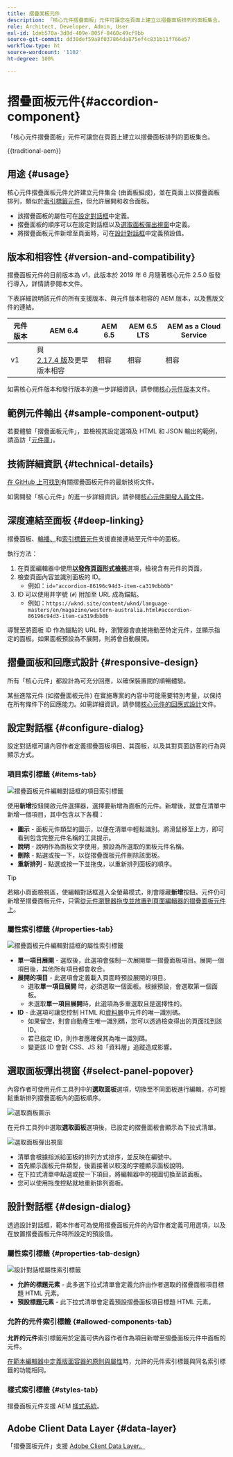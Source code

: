 ```yaml
---
title: 摺疊面板元件
description: 「核心元件摺疊面板」元件可讓您在頁面上建立以摺疊面板排列的面板集合。
role: Architect, Developer, Admin, User
exl-id: 1deb570a-3d8d-409e-805f-8460c49cf9bb
source-git-commit: dd30def59a8f037864da875ef4c831b11f766e57
workflow-type: ht
source-wordcount: '1102'
ht-degree: 100%

---
```



# 摺疊面板元件{#accordion-component}

「核心元件摺疊面板」元件可讓您在頁面上建立以摺疊面板排列的面板集合。

{{traditional-aem}}

## 用途 {#usage}

核心元件摺疊面板元件允許建立元件集合 (由面板組成)，並在頁面上以摺疊面板排列，類似於[索引標籤元件](tabs.md)，但允許展開和收合面板。

* 該摺疊面板的屬性可在[設定對話框](#configure-dialog)中定義。
* 摺疊面板的順序可以在設定對話框以及[選取面板彈出視窗](#select-panel-popover)中定義。
* 將摺疊面板元件新增至頁面時，可在[設計對話框](#design-dialog)中定義預設值。

## 版本和相容性 {#version-and-compatibility}

摺疊面板元件的目前版本為 v1，此版本於 2019 年 6 月隨著核心元件 2.5.0 版發行導入，詳情請參閱本文件。

下表詳細說明該元件的所有支援版本、與元件版本相容的 AEM 版本，以及舊版文件的連結。

| 元件版本 | AEM 6.4 | AEM 6.5 | AEM 6.5 LTS | AEM as a Cloud Service |
|--- |--- |---|---|---|
| v1 | 與 <br>[2.17.4 版](/help/versions.md)及更早版本相容 | 相容 | 相容 | 相容 |

如需核心元件版本和發行版本的進一步詳細資訊，請參閱[核心元件版本](/help/versions.md)文件。

## 範例元件輸出 {#sample-component-output}

若要體驗「摺疊面板元件」，並檢視其設定選項及 HTML 和 JSON 輸出的範例，請造訪「[元件庫](https://adobe.com/go/aem_cmp_library_accordion)」。

## 技術詳細資訊 {#technical-details}

[在 GitHub 上可找到](https://adobe.com/go/aem_cmp_tech_accordion_v1)有關摺疊面板元件的最新技術文件。

如需開發「核心元件」的進一步詳細資訊，請參閱[核心元件開發人員文件](/help/developing/overview.md)。

## 深度連結至面板 {#deep-linking}

摺疊面板、[輪播、](carousel.md)和[索引標籤元件](tabs.md)支援直接連結至元件中的面板。

執行方法：

1. 在頁面編輯器中使用&#x200B;**[以發佈頁面形式檢視](https://experienceleague.adobe.com/docs/experience-manager-cloud-service/sites/authoring/fundamentals/editing-content.html#view-as-published)**&#x200B;選項，檢視含有元件的頁面。
1. 檢查頁面內容並識別面板的 ID。
   * 例如：`id="accordion-86196c94d3-item-ca319dbb0b"`
1. ID 可以使用井字號 (`#`) 附加至 URL 成為錨點。
   * 例如：`https://wknd.site/content/wknd/language-masters/en/magazine/western-australia.html#accordion-86196c94d3-item-ca319dbb0b`

導覽至將面板 ID 作為錨點的 URL 時，瀏覽器會直接捲動至特定元件，並顯示指定的面板。如果面板預設為不展開，則將會自動展開。

## 摺疊面板和回應式設計 {#responsive-design}

所有「核心元件」都設計為可充分回應，以確保裝置間的順暢體驗。

某些進階元件 (如摺疊面板元件) 在實施專案的內容中可能需要特別考量，以保持在所有條件下的回應能力。如需詳細資訊，請參閱[核心元件的回應式設計](/help/responsive.md)文件。

## 設定對話框 {#configure-dialog}

設定對話框可讓內容作者定義摺疊面板項目、其面板，以及其對頁面訪客的行為與顯示方式。

### 項目索引標籤 {#items-tab}

![摺疊面板元件編輯對話框的項目索引標籤](/help/assets/accordion-edit-items.png)

使用&#x200B;**新增**&#x200B;按鈕開啟元件選擇器，選擇要新增為面板的元件。新增後，就會在清單中新增一個項目，其中包含以下各欄：

* **圖示** - 面板元件類型的圖示，以便在清單中輕鬆識別。將滑鼠移至上方，即可看到包含完整元件名稱的工具提示。
* **說明** - 說明作為面板文字使用，預設為所選取的面板元件名稱。
* **刪除** - 點選或按一下，以從摺疊面板元件刪除該面板。
* **重新排列** - 點選或按一下並拖曳，以重新排列面板的順序。

>[!TIP]
>
>若縮小頁面檢視區，使編輯對話框進入全螢幕模式，則會隱藏&#x200B;**新增**&#x200B;按鈕。元件仍可新增至摺疊面板元件，只需[從元件瀏覽器拖曳並放置到頁面編輯器的摺疊面板元件上](https://helpx.adobe.com/tw/experience-manager/6-5/sites/authoring/using/editing-content.html#InsertingaComponent)。

### 屬性索引標籤 {#properties-tab}

![摺疊面板元件編輯對話框的屬性索引標籤](/help/assets/accordion-edit-properties.png)

* **單一項目展開** - 選取後，此選項會強制一次展開單一摺疊面板項目。展開一個項目後，其他所有項目都會收合。
* **展開的項目** - 此選項會定義載入頁面時預設展開的項目。
   * 選取&#x200B;**單一項目展開** 時，必須選取一個面板。根據預設，會選取第一個面板。
   * 未選取&#x200B;**單一項目展開**&#x200B;時，此選項為多重選取且是選擇性的。
* **ID** - 此選項可讓您控制 HTML 和[資料層](/help/developing/data-layer/overview.md)中元件的唯一識別碼。
   * 如果留空，則會自動產生唯一識別碼，您可以透過檢查得出的頁面找到該 ID。
   * 若已指定 ID，則作者應確保其為唯一識別碼。
   * 變更該 ID 會對 CSS、JS 和「資料層」追蹤造成影響。

## 選取面板彈出視窗 {#select-panel-popover}

內容作者可使用元件工具列中的&#x200B;**選取面板**&#x200B;選項，切換至不同面板進行編輯，亦可輕鬆重新排列摺疊面板內的面板順序。

![選取面板圖示](/help/assets/select-panel-icon.png)

在元件工具列中選取&#x200B;**選取面板**&#x200B;選項後，已設定的摺疊面板會顯示為下拉式清單。

![選取面板彈出視窗](/help/assets/select-panel-popover.png)

* 清單會根據指派給面板的排列方式排序，並反映在編號中。
* 首先顯示面板元件類型，後面接著以較淺的字體顯示面板說明。
* 在下拉式清單中點選或按一下項目，將編輯器中的視圖切換至該面板。
* 您可以使用拖曳控點就地重新排列面板。

## 設計對話框 {#design-dialog}

透過設計對話框，範本作者可為使用摺疊面板元件的內容作者定義可用選項，以及在放置摺疊面板元件時所設定的預設值。

### 屬性索引標籤 {#properties-tab-design}

![設計對話框屬性索引標籤](/help/assets/accordion-design-properties.png)

* **允許的標題元素** - 此多選下拉式清單會定義允許由作者選取的摺疊面板項目標題 HTML 元素。
* **預設標題元素** - 此下拉式清單會定義預設摺疊面板項目標題 HTML 元素。

### 允許的元件索引標籤 {#allowed-components-tab}

**允許的元件**&#x200B;索引標籤用於定義可供內容作者作為項目新增至摺疊面板元件中面板的元件。

[在範本編輯器中定義版面容器的原則與屬性](https://experienceleague.adobe.com/docs/experience-manager-cloud-service/sites/authoring/features/templates.html#editing-a-template-layout-template-author)時，允許的元件索引標籤與同名索引標籤的功能相同。

### 樣式索引標籤 {#styles-tab}

摺疊面板元件支援 AEM [樣式系統](/help/get-started/authoring.md#component-styling)。

## Adobe Client Data Layer {#data-layer}

「摺疊面板元件」支援 [Adobe Client Data Layer。](/help/developing/data-layer/overview.md)
